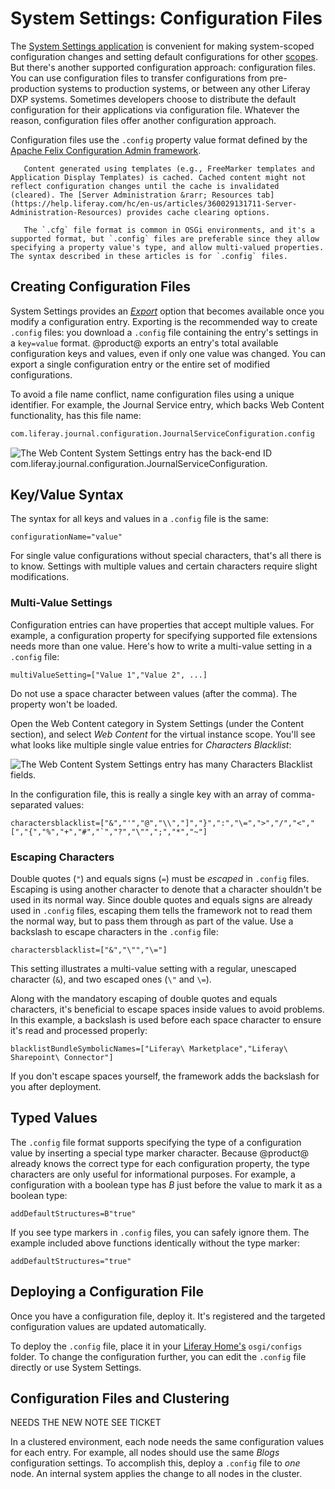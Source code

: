 # System Settings: Configuration Files

The [System Settings application](./system-settings.md) is convenient for making system-scoped configuration changes and setting default configurations for other [scopes](./system-settings-and-configuration-scope.md). But there's another supported configuration approach: configuration files. You can use configuration files to transfer configurations from pre-production systems to production systems, or between any other Liferay DXP systems. Sometimes developers choose to distribute the default configuration for their applications via configuration file. Whatever the reason, configuration files offer another configuration approach.

Configuration files use the `.config` property value format defined by the [Apache Felix Configuration Admin framework](http://felix.apache.org/documentation/subprojects/apache-felix-config-admin.html). 

```important::
   Content generated using templates (e.g., FreeMarker templates and Application Display Templates) is cached. Cached content might not reflect configuration changes until the cache is invalidated (cleared). The [Server Administration &rarr; Resources tab](https://help.liferay.com/hc/en-us/articles/360029131711-Server-Administration-Resources) provides cache clearing options.
```

```note::
   The `.cfg` file format is common in OSGi environments, and it's a supported format, but `.config` files are preferable since they allow specifying a property value's type, and allow multi-valued properties. The syntax described in these articles is for `.config` files.
```

## Creating Configuration Files

System Settings provides an [*Export*](./system-settings.md#exporting-and-importing-configurations) option that becomes available once you modify a configuration entry. Exporting is the recommended way to create `.config` files: you download a `.config` file containing the entry's settings in a `key=value` format. @product@ exports an entry's total available configuration keys and values, even if only one value was changed. You can export a single configuration entry or the entire set of modified configurations. 

To avoid a file name conflict, name configuration files using a unique identifier. For example, the Journal Service entry, which backs Web Content functionality, has this file name: 

```bash
com.liferay.journal.configuration.JournalServiceConfiguration.config
```

![The Web Content System Settings entry has the back-end ID com.liferay.journal.configuration.JournalServiceConfiguration.](./system-settings-configuration-files/images/config-web-content-entry.png)

## Key/Value Syntax

The syntax for all keys and values in a `.config` file is the same: 

```properties
configurationName="value"
```

For single value configurations without special characters, that's all there is to know. Settings with multiple values and certain characters require slight modifications. 

### Multi-Value Settings

Configuration entries can have properties that accept multiple values. For example, a configuration property for specifying supported file extensions needs more than one value. Here's how to write a multi-value setting in a `.config` file: 

```properties
multiValueSetting=["Value 1","Value 2", ...]
```

Do not use a space character between values (after the comma). The property won't be loaded.

Open the Web Content category in System Settings (under the Content section), and select *Web Content* for the virtual instance scope. You'll see what looks like multiple single value entries for *Characters Blacklist*: 

![The Web Content System Settings entry has many Characters Blacklist fields.](./system-settings-configuration-files/images/config-web-content-blacklist.png)

In the configuration file, this is really a single key with an array of comma-separated values: 

```properties
charactersblacklist=["&","'","@","\\","]","}",":","\=",">","/","<","[","{","%","+","#","`","?","\"",";","*","~"]
```

### Escaping Characters

Double quotes (`"`) and equals signs (`=`) must be *escaped* in `.config` files.  Escaping is using another character to denote that a character shouldn't be used in its normal way. Since double quotes and equals signs are already used in `.config` files, escaping them tells the framework not to read them the normal way, but to pass them through as part of the value. Use a backslash to escape characters in the `.config` file: 

```properties
charactersblacklist=["&","\"","\="]
```

This setting illustrates a multi-value setting with a regular, unescaped character (`&`), and two escaped ones (`\"` and `\=`). 

Along with the mandatory escaping of double quotes and equals characters, it's beneficial to escape spaces inside values to avoid problems. In this example, a backslash is used before each space character to ensure it's read and processed properly: 

```properties
blacklistBundleSymbolicNames=["Liferay\ Marketplace","Liferay\ Sharepoint\ Connector"]
```

If you don't escape spaces yourself, the framework adds the backslash for you after deployment. 

## Typed Values

The `.config` file format supports specifying the type of a configuration value by inserting a special type marker character. Because @product@ already knows the correct type for each configuration property, the type characters are only useful for informational purposes. For example, a configuration with a boolean type has *B* just before the value to mark it as a boolean type:

```properties
addDefaultStructures=B"true"
```

If you see type markers in `.config` files, you can safely ignore them. The example included above functions identically without the type marker: 

```properties
addDefaultStructures="true"
```

## Deploying a Configuration File

Once you have a configuration file, deploy it. It's registered and the targeted configuration values are updated automatically. 

To deploy the `.config` file, place it in your [Liferay Home's](https://help.liferay.com/hc/en-us/articles/360028712272-Liferay-Home) `osgi/configs` folder. To change the configuration further, you can edit the `.config` file directly or use System Settings. 

## Configuration Files and Clustering

NEEDS THE NEW NOTE SEE TICKET

In a clustered environment, each node needs the same configuration values for each entry. For example, all nodes should use the same *Blogs* configuration settings. To accomplish this, deploy a `.config` file to *one* node. An internal system applies the change to all nodes in the cluster. 
